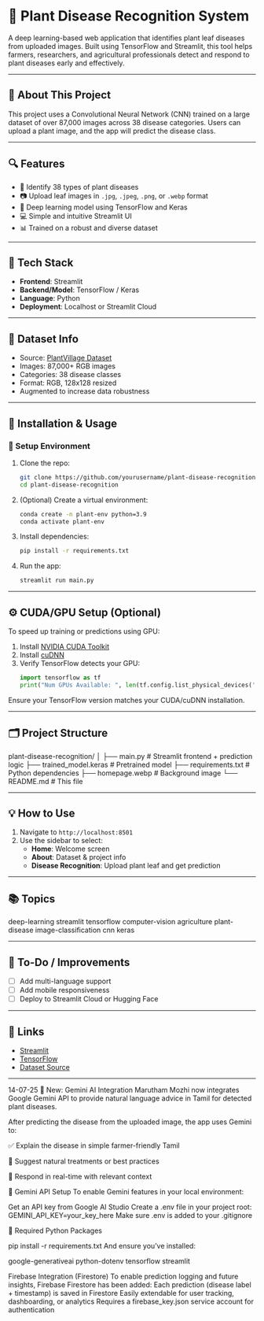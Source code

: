 # 🌿 Plant Disease Recognition System

A deep learning-based web application that identifies plant leaf diseases from uploaded images. Built using TensorFlow and Streamlit, this tool helps farmers, researchers, and agricultural professionals detect and respond to plant diseases early and effectively.

---

## 📘 About This Project

This project uses a Convolutional Neural Network (CNN) trained on a large dataset of over 87,000 images across 38 disease categories. Users can upload a plant image, and the app will predict the disease class.

---

## 🔍 Features

- 🌱 Identify 38 types of plant diseases
- 📷 Upload leaf images in `.jpg`, `.jpeg`, `.png`, or `.webp` format
- 🧠 Deep learning model using TensorFlow and Keras
- 💻 Simple and intuitive Streamlit UI
- 📊 Trained on a robust and diverse dataset

---

## 🚀 Tech Stack

- **Frontend**: Streamlit
- **Backend/Model**: TensorFlow / Keras
- **Language**: Python
- **Deployment**: Localhost or Streamlit Cloud

---

## 🧠 Dataset Info

- Source: [PlantVillage Dataset](https://github.com/spMohanty/PlantVillage-Dataset)
- Images: 87,000+ RGB images
- Categories: 38 disease classes
- Format: RGB, 128x128 resized
- Augmented to increase data robustness

---

## 🧰 Installation & Usage

### 🔧 Setup Environment

1. Clone the repo:
    ```bash
    git clone https://github.com/yourusername/plant-disease-recognition.git
    cd plant-disease-recognition
    ```

2. (Optional) Create a virtual environment:
    ```bash
    conda create -n plant-env python=3.9
    conda activate plant-env
    ```

3. Install dependencies:
    ```bash
    pip install -r requirements.txt
    ```

4. Run the app:
    ```bash
    streamlit run main.py
    ```

---

## ⚙️ CUDA/GPU Setup (Optional)

To speed up training or predictions using GPU:

1. Install [NVIDIA CUDA Toolkit](https://developer.nvidia.com/cuda-downloads)
2. Install [cuDNN](https://developer.nvidia.com/cudnn)
3. Verify TensorFlow detects your GPU:
    ```python
    import tensorflow as tf
    print("Num GPUs Available: ", len(tf.config.list_physical_devices('GPU')))
    ```

Ensure your TensorFlow version matches your CUDA/cuDNN installation.

---

## 🗂️ Project Structure

plant-disease-recognition/
│
├── main.py # Streamlit frontend + prediction logic
├── trained_model.keras # Pretrained model
├── requirements.txt # Python dependencies
├── homepage.webp # Background image
└── README.md # This file


---

## 💡 How to Use

1. Navigate to `http://localhost:8501`
2. Use the sidebar to select:
   - **Home**: Welcome screen
   - **About**: Dataset & project info
   - **Disease Recognition**: Upload plant leaf and get prediction

---

## 📚 Topics

deep-learning streamlit tensorflow computer-vision agriculture plant-disease image-classification cnn keras

---

## 📌 To-Do / Improvements

- [ ] Add multi-language support
- [ ] Add mobile responsiveness
- [ ] Deploy to Streamlit Cloud or Hugging Face

---

## 🔗 Links

- [Streamlit](https://streamlit.io)
- [TensorFlow](https://tensorflow.org)
- [Dataset Source](https://github.com/spMohanty/PlantVillage-Dataset)

---
14-07-25
🌟 New: Gemini AI Integration
Marutham Mozhi now integrates Google Gemini API to provide natural language advice in Tamil for detected plant diseases.

After predicting the disease from the uploaded image, the app uses Gemini to:

✅ Explain the disease in simple farmer-friendly Tamil

🌿 Suggest natural treatments or best practices

🤖 Respond in real-time with relevant context

🔧 Gemini API Setup
To enable Gemini features in your local environment:

Get an API key from Google AI Studio
Create a .env file in your project root:
GEMINI_API_KEY=your_key_here
Make sure .env is added to your .gitignore

🧰 Required Python Packages

pip install -r requirements.txt
And ensure you’ve installed:

google-generativeai
python-dotenv
tensorflow
streamlit


Firebase Integration (Firestore)
To enable prediction logging and future insights, Firebase Firestore has been added:
Each prediction (disease label + timestamp) is saved in Firestore
Easily extendable for user tracking, dashboarding, or analytics
Requires a firebase_key.json service account for authentication

